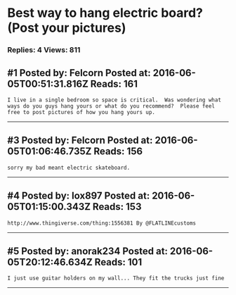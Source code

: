 # Best way to hang electric board? (Post your pictures)

### Replies: 4 Views: 811

## \#1 Posted by: Felcorn Posted at: 2016-06-05T00:51:31.816Z Reads: 161

```
I live in a single bedroom so space is critical.  Was wondering what ways do you guys hang yours or what do you recommend?  Please feel free to post pictures of how you hang yours up.
```

---
## \#3 Posted by: Felcorn Posted at: 2016-06-05T01:06:46.735Z Reads: 156

```
sorry my bad meant electric skateboard.
```

---
## \#4 Posted by: lox897 Posted at: 2016-06-05T01:15:00.343Z Reads: 153

```
http://www.thingiverse.com/thing:1556381 By @FLATLINEcustoms
```

---
## \#5 Posted by: anorak234 Posted at: 2016-06-05T20:12:46.634Z Reads: 101

```
I just use guitar holders on my wall... They fit the trucks just fine
```

---

